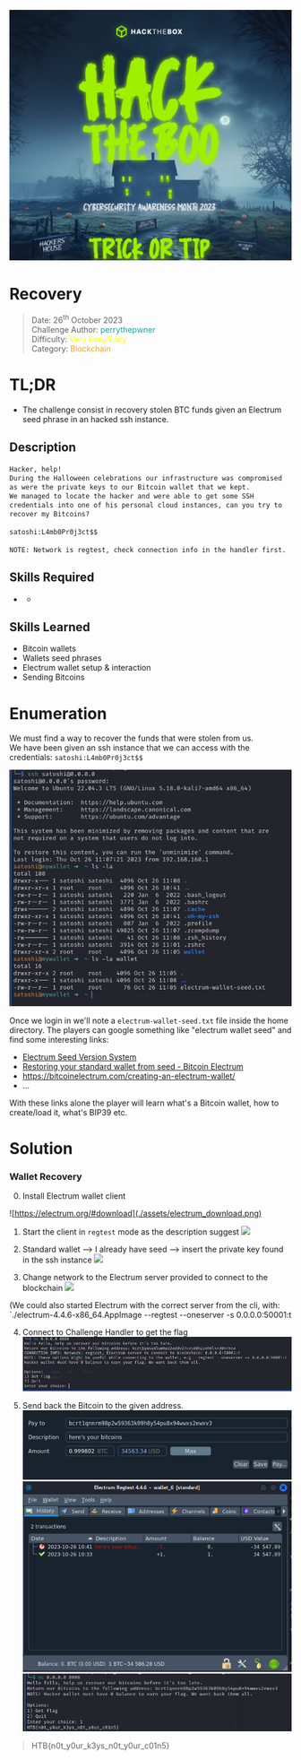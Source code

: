 ![img](./assets/hacktheboo_banner.jpg)

# Recovery

> Date: 26<sup>th</sup> October 2023 \
Challenge Author: <font color=#1E9F9A>perrythepwner</font> \
Difficulty: <font color=yellow>Very Easy/Easy</font> \
Category: <font color=orange> Blockchain</font>

# TL;DR

- The challenge consist in recovery stolen BTC funds given an Electrum seed phrase in an hacked ssh instance.

## Description

```
Hacker, help!
During the Halloween celebrations our infrastructure was compromised as were the private keys to our Bitcoin wallet that we kept.
We managed to locate the hacker and were able to get some SSH credentials into one of his personal cloud instances, can you try to recover my Bitcoins?

satoshi:L4mb0Pr0j3ct$$

NOTE: Network is regtest, check connection info in the handler first.
```

## Skills Required

-  -
## Skills Learned

- Bitcoin wallets
- Wallets seed phrases
- Electrum wallet setup & interaction
- Sending Bitcoins

# Enumeration

We must find a way to recover the funds that were stolen from us.  
We have been given an ssh instance that we can access with the credentials:
`satoshi:L4mb0Pr0j3ct$$`

![SSH access](./assets/ssh_access.png)

Once we login in we'll note a `electrum-wallet-seed.txt` file inside the home directory.
The players can google something like "electrum wallet seed" and find some interesting links:
- [Electrum Seed Version System](https://electrum.readthedocs.io/en/latest/seedphrase.html)
- [Restoring your standard wallet from seed - Bitcoin Electrum](https://bitcoinelectrum.com/restoring-your-standard-wallet-from-seed/)
- https://bitcoinelectrum.com/creating-an-electrum-wallet/
- ...

With these links alone the player will learn what's a Bitcoin wallet, how to create/load it, what's BIP39 etc.
# Solution

### Wallet Recovery

0) Install Electrum wallet client

![https://electrum.org/#download](./assets/electrum_download.png)

1) Start the client in `regtest` mode as the description suggest
![](electrum_newwallet.png)
2) Standard wallet --> I already have seed --> insert the private key found in the ssh instance
![](electrum_importseed.png)

3) Change network to the Electrum server provided to connect to the blockchain
![](electrum_server.png)

(We could also started Electrum with the correct server from the cli, with: `./electrum-4.4.6-x86_64.AppImage --regtest --oneserver -s 0.0.0.0:50001:t

4) Connect to Challenge Handler to get the flag
![](./assets/challenge_handler.png)

5) Send back the Bitcoin to the given address.
![](./assets/sending_btc_back.png)
![](./assets/btc_sent.png)
![](./assets/flag.png)


> HTB{n0t_y0ur_k3ys_n0t_y0ur_c01n5}
